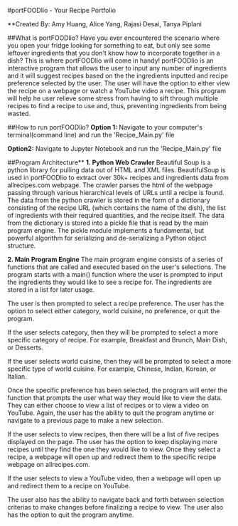#portFOODlio - Your Recipe Portfolio

**Created By: Amy Huang, Alice Yang, Rajasi Desai, Tanya Piplani

##What is portFOODlio?
Have you ever encountered the scenario where you open your fridge looking for something to eat, but only see some leftover ingredients that you don't know how to incorporate together in a dish? This is where portFOODlio will come in handy! portFOODlio is an interactive program that allows the user to input any number of ingredients and it will suggest recipes based on the the ingredients inputted and recipe preference selected by the user. The user will have the option to either view the recipe on a webpage or watch a YouTube video a recipe. This program will help he user relieve some stress from having to sift through multiple recipes to find a recipe to use and, thus, preventing ingredients from being wasted. 

##How to run portFOODlio?
**Option 1:** Navigate to your computer's terminal(command line) and run the 'Recipe_Main.py' file

**Option2:** Navigate to Jupyter Notebook and run the 'Recipe_Main.py' file

##Program Architecture**
**1. Python Web Crawler**
Beautiful Soup is a python library for pulling data out of HTML and XML files. BeautifulSoup is used in portFOODlio to extract over 30k+ recipes and ingredients data from allrecipes.com webpage. The crawler parses the html of the webpage passing through various hierarchical levels of URLs until a recipe is found. The data from the python crawler is stored in the form of a dictionary consisting of the recipe URL (which contains the name of the dish), the list of ingredients with their required quantities, and the recipe itself. The data from the dictionary is stored into a pickle file that is read by the main program engine. The pickle module implements a fundamental, but powerful algorithm for serializing and de-serializing a Python object structure. 

**2. Main Program Engine**
The main program engine consists of a series of functions that are called and executed based on the user's selections. The program starts with a main() function where the user is prompted to input the ingredients they would like to see a recipe for. The ingredients are stored in a list for later usage.

The user is then prompted to select a recipe preference. The user has the option to select either category, world cuisine, no preference, or quit the program.

If the user selects category, then they will be prompted to select a more specific category of recipe. For example, Breakfast and Brunch, Main Dish, or Desserts. 

If the user selects world cuisine, then they will be prompted to select a more specific type of world cuisine. For example, Chinese, Indian, Korean, or Italian.

Once the specific preference has been selected, the program will enter the function that prompts the user what way they would like to view the data. They can either choose to view a list of recipes or to view a video on YouTube. Again, the user has the ability to quit the program anytime or navigate to a previous page to make a new selection.

If the user selects to view recipes, then there will be a list of five recipes displayed on the page. The user has the option to keep displaying more recipes until they find the one they would like to view. Once they select a recipe, a webpage will open up and redirect them to the specific recipe webpage on allrecipes.com. 

If the user selects to view a YouTube video, then a webpage will open up and redirect them to a recipe on YouTube.

The user also has the ability to navigate back and forth between selection criterias to make changes before finalizing a recipe to view. The user also has the option to quit the program anytime. 

